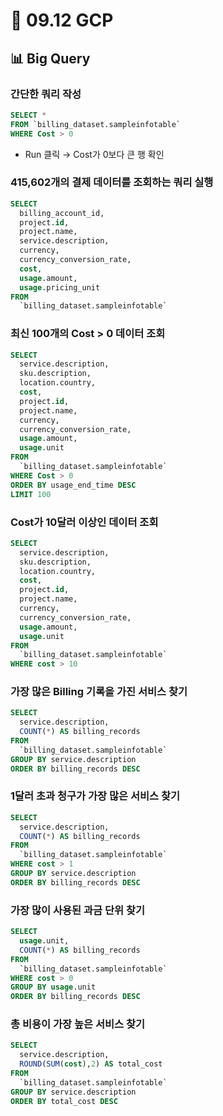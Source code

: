 # 📙 09.12 GCP
## 📊 Big Query
### 간단한 쿼리 작성
```sql
SELECT * 
FROM `billing_dataset.sampleinfotable` 
WHERE Cost > 0
```
- Run 클릭 → Cost가 0보다 큰 행 확인

### 415,602개의 결제 데이터를 조회하는 쿼리 실행
```sql
SELECT 
  billing_account_id, 
  project.id, 
  project.name, 
  service.description, 
  currency, 
  currency_conversion_rate, 
  cost, 
  usage.amount, 
  usage.pricing_unit 
FROM 
  `billing_dataset.sampleinfotable`
```

###  최신 100개의 Cost > 0 데이터 조회
```sql
SELECT 
  service.description, 
  sku.description, 
  location.country, 
  cost, 
  project.id, 
  project.name, 
  currency, 
  currency_conversion_rate, 
  usage.amount, 
  usage.unit 
FROM 
  `billing_dataset.sampleinfotable` 
WHERE Cost > 0 
ORDER BY usage_end_time DESC 
LIMIT 100
```

### Cost가 10달러 이상인 데이터 조회
```sql
SELECT 
  service.description, 
  sku.description, 
  location.country, 
  cost, 
  project.id, 
  project.name, 
  currency, 
  currency_conversion_rate, 
  usage.amount, 
  usage.unit 
FROM 
  `billing_dataset.sampleinfotable` 
WHERE cost > 10
```

### 가장 많은 Billing 기록을 가진 서비스 찾기
```sql
SELECT 
  service.description, 
  COUNT(*) AS billing_records 
FROM 
  `billing_dataset.sampleinfotable` 
GROUP BY service.description 
ORDER BY billing_records DESC
```

### 1달러 초과 청구가 가장 많은 서비스 찾기
```sql
SELECT 
  service.description, 
  COUNT(*) AS billing_records 
FROM 
  `billing_dataset.sampleinfotable` 
WHERE cost > 1 
GROUP BY service.description 
ORDER BY billing_records DESC
```

### 가장 많이 사용된 과금 단위 찾기
```sql
SELECT 
  usage.unit, 
  COUNT(*) AS billing_records 
FROM 
  `billing_dataset.sampleinfotable` 
WHERE cost > 0 
GROUP BY usage.unit 
ORDER BY billing_records DESC
```

### 총 비용이 가장 높은 서비스 찾기
```sql
SELECT 
  service.description, 
  ROUND(SUM(cost),2) AS total_cost 
FROM 
  `billing_dataset.sampleinfotable` 
GROUP BY service.description 
ORDER BY total_cost DESC
```